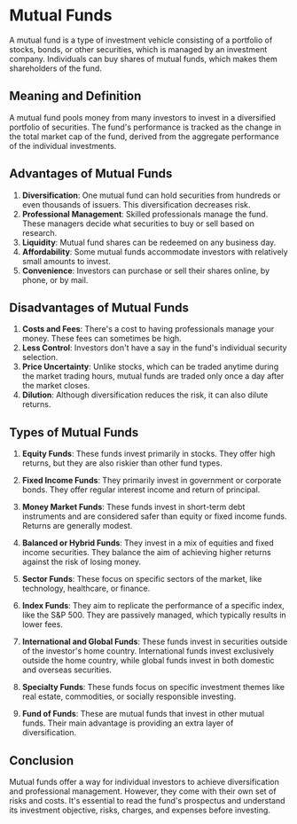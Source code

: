 # Mutual Funds

A mutual fund is a type of investment vehicle consisting of a portfolio of stocks, bonds, or other securities, which is managed by an investment company. Individuals can buy shares of mutual funds, which makes them shareholders of the fund.

## Meaning and Definition

A mutual fund pools money from many investors to invest in a diversified portfolio of securities. The fund's performance is tracked as the change in the total market cap of the fund, derived from the aggregate performance of the individual investments.

## Advantages of Mutual Funds

1. **Diversification**: One mutual fund can hold securities from hundreds or even thousands of issuers. This diversification decreases risk.
2. **Professional Management**: Skilled professionals manage the fund. These managers decide what securities to buy or sell based on research.
3. **Liquidity**: Mutual fund shares can be redeemed on any business day.
4. **Affordability**: Some mutual funds accommodate investors with relatively small amounts to invest.
5. **Convenience**: Investors can purchase or sell their shares online, by phone, or by mail.

## Disadvantages of Mutual Funds

1. **Costs and Fees**: There's a cost to having professionals manage your money. These fees can sometimes be high.
2. **Less Control**: Investors don't have a say in the fund's individual security selection.
3. **Price Uncertainty**: Unlike stocks, which can be traded anytime during the market trading hours, mutual funds are traded only once a day after the market closes.
4. **Dilution**: Although diversification reduces the risk, it can also dilute returns.

## Types of Mutual Funds

1. **Equity Funds**: These funds invest primarily in stocks. They offer high returns, but they are also riskier than other fund types.
   
2. **Fixed Income Funds**: They primarily invest in government or corporate bonds. They offer regular interest income and return of principal.

3. **Money Market Funds**: These funds invest in short-term debt instruments and are considered safer than equity or fixed income funds. Returns are generally modest.
   
4. **Balanced or Hybrid Funds**: They invest in a mix of equities and fixed income securities. They balance the aim of achieving higher returns against the risk of losing money.

5. **Sector Funds**: These focus on specific sectors of the market, like technology, healthcare, or finance.

6. **Index Funds**: They aim to replicate the performance of a specific index, like the S&P 500. They are passively managed, which typically results in lower fees.

7. **International and Global Funds**: These funds invest in securities outside of the investor's home country. International funds invest exclusively outside the home country, while global funds invest in both domestic and overseas securities.

8. **Specialty Funds**: These funds focus on specific investment themes like real estate, commodities, or socially responsible investing.

9. **Fund of Funds**: These are mutual funds that invest in other mutual funds. Their main advantage is providing an extra layer of diversification.

## Conclusion

Mutual funds offer a way for individual investors to achieve diversification and professional management. However, they come with their own set of risks and costs. It's essential to read the fund's prospectus and understand its investment objective, risks, charges, and expenses before investing.